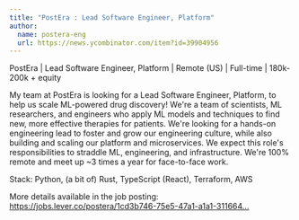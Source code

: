```yaml
---
title: "PostEra : Lead Software Engineer, Platform"
author:
  name: postera-eng
  url: https://news.ycombinator.com/item?id=39904956
---
```

PostEra | Lead Software Engineer, Platform | Remote (US) | Full-time | 180k-200k + equity

My team at PostEra is looking for a Lead Software Engineer, Platform, to help us scale ML-powered drug discovery! We&#x27;re a team of scientists, ML researchers, and engineers who apply ML models and techniques to find new, more effective therapies for patients. We&#x27;re looking for a hands-on engineering lead to foster and grow our engineering culture, while also building and scaling our platform and microservices. We expect this role&#x27;s responsibilities to straddle ML, engineering, and infrastructure. We&#x27;re 100% remote and meet up ~3 times a year for face-to-face work.

Stack: Python, (a bit of) Rust, TypeScript (React), Terraform, AWS

More details available in the job posting: <a href="https:&#x2F;&#x2F;jobs.lever.co&#x2F;postera&#x2F;1cd3b746-75e5-47a1-a1a1-31166431ca12" rel="nofollow">https:&#x2F;&#x2F;jobs.lever.co&#x2F;postera&#x2F;1cd3b746-75e5-47a1-a1a1-311664...</a>
